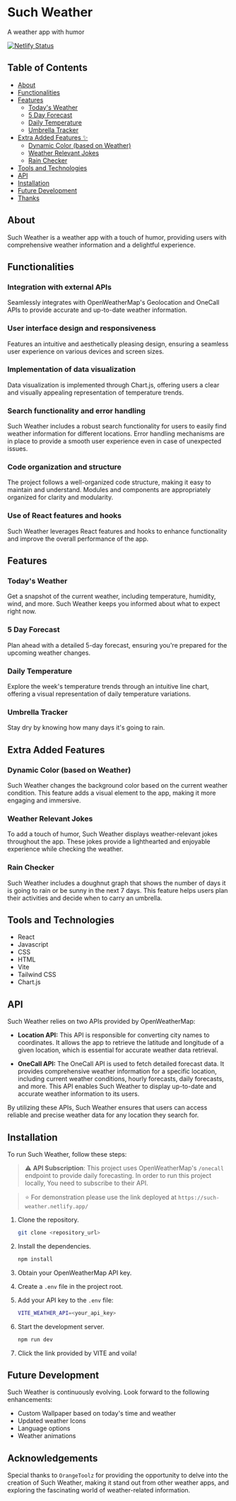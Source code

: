 
# Such Weather
A weather app with humor

[![Netlify Status](https://api.netlify.com/api/v1/badges/df1f9511-03fc-4477-be65-59af7f5cfae3/deploy-status)](https://app.netlify.com/sites/such-weather/deploys)

## Table of Contents
- [About](#about)
- [Functionalities](#functionalities)
- [Features](#features)
  - [Today's Weather](#todays-weather)
  - [5 Day Forecast](#5-day-forecast)
  - [Daily Temperature](#daily-temperature)
  - [Umbrella Tracker](#umbrella-tracker)
- [Extra Added Features ✨](#extra_features)
    - [Dynamic Color (based on Weather)](#dynamic_color)
    - [Weather Relevant Jokes](#humor)
    - [Rain Checker](#rain_checker)
- [Tools and Technologies](#tools-and-technologies)
- [API](#api)
- [Installation](#installation)
- [Future Development](#future-development)
- [Thanks](#thanks)

## About
Such Weather is a weather app with a touch of humor, providing users with comprehensive weather information and a delightful experience.

## Functionalities

### Integration with external APIs
Seamlessly integrates with OpenWeatherMap's Geolocation and OneCall APIs to provide accurate and up-to-date weather information.

### User interface design and responsiveness
Features an intuitive and aesthetically pleasing design, ensuring a seamless user experience on various devices and screen sizes.

### Implementation of data visualization
Data visualization is implemented through Chart.js, offering users a clear and visually appealing representation of temperature trends.

### Search functionality and error handling
Such Weather includes a robust search functionality for users to easily find weather information for different locations. Error handling mechanisms are in place to provide a smooth user experience even in case of unexpected issues.

### Code organization and structure
The project follows a well-organized code structure, making it easy to maintain and understand. Modules and components are appropriately organized for clarity and modularity.

### Use of React features and hooks
Such Weather leverages React features and hooks to enhance functionality and improve the overall performance of the app.

## Features

### Today's Weather
Get a snapshot of the current weather, including temperature, humidity, wind, and more. Such Weather keeps you informed about what to expect right now.

### 5 Day Forecast
Plan ahead with a detailed 5-day forecast, ensuring you're prepared for the upcoming weather changes.

### Daily Temperature
Explore the week's temperature trends through an intuitive line chart, offering a visual representation of daily temperature variations.

### Umbrella Tracker
Stay dry by knowing how many days it's going to rain.

## Extra Added Features

### Dynamic Color (based on Weather)
Such Weather changes the background color based on the current weather condition. This feature adds a visual element to the app, making it more engaging and immersive.

### Weather Relevant Jokes
To add a touch of humor, Such Weather displays weather-relevant jokes throughout the app. These jokes provide a lighthearted and enjoyable experience while checking the weather.

### Rain Checker
Such Weather includes a doughnut graph that shows the number of days it is going to rain or be sunny in the next 7 days. This feature helps users plan their activities and decide when to carry an umbrella.

## Tools and Technologies
- React
- Javascript
- CSS
- HTML
- Vite
- Tailwind CSS
- Chart.js

## API
Such Weather relies on two APIs provided by OpenWeatherMap:

- **Location API:** This API is responsible for converting city names to coordinates. It allows the app to retrieve the latitude and longitude of a given location, which is essential for accurate weather data retrieval.

- **OneCall API:** The OneCall API is used to fetch detailed forecast data. It provides comprehensive weather information for a specific location, including current weather conditions, hourly forecasts, daily forecasts, and more. This API enables Such Weather to display up-to-date and accurate weather information to its users.

By utilizing these APIs, Such Weather ensures that users can access reliable and precise weather data for any location they search for.


## Installation
To run Such Weather, follow these steps:

> :warning: 
> **API Subscription**: This project uses OpenWeatherMap's `/onecall` endpoint to provide daily forecasting. In order to run this project locally, You need to subscribe to their API. 

> :star:
> For demonstration please use the link deployed at `https://such-weather.netlify.app/`

1. Clone the repository.
    ```bash
    git clone <repository_url>
    ```

2. Install the dependencies.
    ```bash
    npm install
    ```

3. Obtain your OpenWeatherMap API key.

4. Create a `.env` file in the project root.

5. Add your API key to the `.env` file:
    ```bash
    VITE_WEATHER_API=<your_api_key>
    ```

6. Start the development server.
    ```bash
    npm run dev
    ```

7. Click the link provided by VITE and voila!


## Future Development
Such Weather is continuously evolving. Look forward to the following enhancements:
- Custom Wallpaper based on today's time and weather
- Updated weather Icons
- Language options
- Weather animations

## Acknowledgements
Special thanks to `OrangeToolz` for providing the opportunity to delve into the creation of Such Weather, making it stand out from other weather apps, and exploring the fascinating world of weather-related information.
